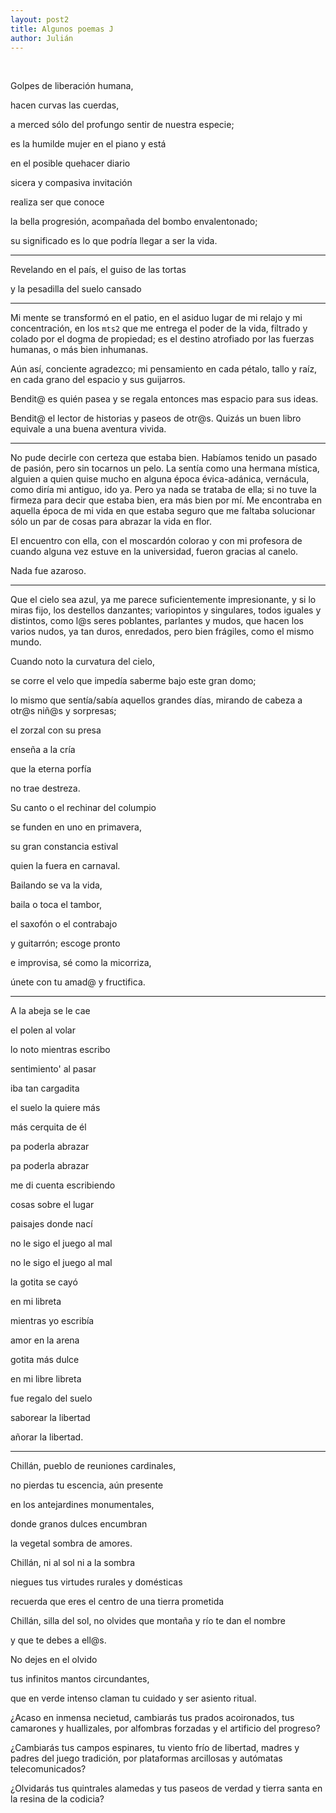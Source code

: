 ```yaml
---
layout: post2
title: Algunos poemas J
author: Julián
---
```


<br>

Golpes de liberación humana,

hacen curvas las cuerdas,

a merced sólo del profungo sentir de nuestra especie;

es la humilde mujer en el piano y está

en el posible quehacer diario

sicera y compasiva invitación

realiza ser que conoce

la bella progresión, acompañada del bombo envalentonado;

su significado es lo que podría llegar a ser la vida.

---

Revelando en el país, el guiso de las tortas

y la pesadilla del suelo cansado

---

Mi mente se transformó en el patio, en el asiduo lugar de mi relajo y mi concentración, en los `mts2` que me entrega el poder de la vida, filtrado y colado por el dogma de propiedad; es el destino atrofiado por las fuerzas humanas, o más bien inhumanas.

Aún así, conciente agradezco; mi pensamiento en cada pétalo, tallo y raíz, en cada grano del espacio y sus guijarros.

Bendit@ es quién pasea y se regala entonces mas espacio para sus ideas.

Bendit@ el lector de historias y paseos de otr@s. Quizás un buen libro equivale a una buena aventura vivida.

---

No pude decirle con certeza que estaba bien. Habíamos tenido un pasado de pasión, pero sin tocarnos un pelo. La sentía como una hermana mística, alguien a quien quise mucho en alguna época évica-adánica, vernácula, como diría mi antiguo, ido ya. Pero ya nada se trataba de ella; si no tuve la firmeza para decir que estaba bien, era más bien por mí. Me encontraba en aquella época de mi vida en que estaba seguro que me faltaba solucionar sólo un par de cosas para abrazar la vida en flor.

El encuentro con ella, con el moscardón colorao y con mi profesora de cuando alguna vez estuve en la universidad, fueron gracias al canelo.

Nada fue azaroso.

---

Que el cielo sea azul, ya me parece suficientemente impresionante, y si lo miras fijo, los destellos danzantes; variopintos y singulares, todos iguales y distintos, como l@s seres poblantes, parlantes y mudos, que hacen los varios nudos, ya tan duros, enredados, pero bien frágiles, como el mismo mundo.

Cuando noto la curvatura del cielo,

se corre el velo que impedía saberme bajo este gran domo;

lo mismo que sentía/sabía aquellos grandes días, mirando de cabeza a otr@s niñ@s y sorpresas;

el zorzal con su presa

enseña a la cría

que la eterna porfía

no trae destreza.

Su canto o el rechinar del columpio

se funden en uno en primavera,

su gran constancia estival

quien la fuera en carnaval.

Bailando se va la vida,

baila o toca el tambor,

el saxofón o el contrabajo

y guitarrón; escoge pronto

e improvisa, sé como la micorriza,

únete con tu amad@ y fructifica.

----

A la abeja se le cae

el polen al volar

lo noto mientras escribo

sentimiento' al pasar

iba tan cargadita

el suelo la quiere más

más cerquita de él

pa poderla abrazar

pa poderla abrazar

me di cuenta escribiendo

cosas sobre el lugar

paisajes donde nací

no le sigo el juego al mal

no le sigo el juego al mal

la gotita se cayó

en mi libreta

mientras yo escribía

amor en la arena

gotita más dulce

en mi libre libreta

fue regalo del suelo

saborear la libertad

añorar la libertad.

---

Chillán, pueblo de reuniones cardinales,

no pierdas tu escencia, aún presente

en los antejardines monumentales,

donde granos dulces encumbran

la vegetal sombra de amores.

Chillán, ni al sol ni a la sombra

niegues tus virtudes rurales y domésticas

recuerda que eres el centro de una tierra prometida

Chillán, silla del sol, no olvides que montaña y río te dan el nombre

y que te debes a ell@s.

No dejes en el olvido

tus infinitos mantos circundantes,

que en verde intenso claman tu cuidado y ser asiento ritual.

¿Acaso en inmensa necietud, cambiarás tus prados acoironados, tus camarones y huallizales, por alfombras forzadas y el artificio del progreso?

¿Cambiarás tus campos espinares, tu viento frío de libertad, madres y padres del juego tradición, por plataformas arcillosas y autómatas telecomunicados?

¿Olvidarás tus quintrales alamedas y tus paseos de verdad y tierra santa en la resina de la codicia?
